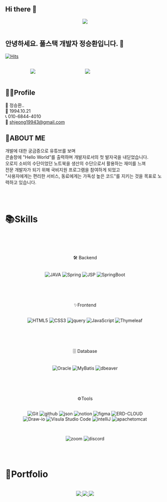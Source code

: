 ## Hi there 👋

<!--
**jeong1994/jeong1994** is a ✨ _special_ ✨ repository because its `README.md` (this file) appears on your GitHub profile.

Here are some ideas to get you started:

- 🔭 I’m currently working on ...
- 🌱 I’m currently learning ...
- 👯 I’m looking to collaborate on ...
- 🤔 I’m looking for help with ...
- 💬 Ask me about ...
- 📫 How to reach me: ...
- 😄 Pronouns: ...
- ⚡ Fun fact: ...
-->
<div align=center>
	<img src="https://capsule-render.vercel.app/api?type=waving&color=auto&height=200&section=header&text=shjeong1994%20Github!&fontSize=80" />	
</div><br>

## 안녕하세요. 풀스택 개발자 정승환입니다. 👋

[![Hits](https://hits.seeyoufarm.com/api/count/incr/badge.svg?url=https%3A%2F%2Fgithub.com%2Fjeong1994&count_bg=%23F6E7CD&title_bg=%23EBD6A2&icon=&icon_color=%23E7E7E7&title=hits&edge_flat=false)](https://hits.seeyoufarm.com)

<br>

<div style="display: flex; justify-content: space-around;" align=center>
<img src="https://github-readme-stats.vercel.app/api?username=jeong1994&show_icons=true">
<img src="https://github-readme-stats.vercel.app/api/top-langs/?username=jeong1994&layout=compact"><br><br>
</div>

## 👨‍🎓Profile
👦 정승환.. <br>
🎂 1994.10.21 <br>
📞 010-6844-4010 <br>
📧 shjeong19943@gmail.com<br>

## 🧐ABOUT ME
개발에 대한 궁금증으로 유튜브를 보며 <br>
콘솔창에 "Hello World"를 출력하며 개발자로서의 첫 발자국을 내딛었습니다.<br>
오로지 소비의 수단이었던 노트북을 생산의 수단으로서 활용하는 재미를 느껴<br>
전문 개발자가 되기 위해 국비지원 프로그램을 참여하게 되었고<br>
"사용자에게는 편리한 서비스, 동료에게는 가독성 높은 코드"를 지키는 것을 목표로 노력하고 있습니다.

<br><br>

# 📚Skills
<br><br><br>
<div align=center>🛠 Backend</div><br>
<div align=center>
	
![JAVA](https://img.shields.io/badge/JAVA-5DACDF.svg?&style=for-the-badge&logo=JAVA&logoColor=white)
![Spring](https://img.shields.io/badge/Spring-6DB33F.svg?&style=for-the-badge&logo=Spring&logoColor=white)
![JSP](https://img.shields.io/badge/JSP-B4CA65.svg?&style=for-the-badge&logo=JSP&logoColor=white)
![SpringBoot](https://img.shields.io/badge/springboot-6DB33F?style=for-the-badge&logo=springboot&logoColor=white)
<!-- ![node.js](https://img.shields.io/badge/node.js-004466.svg?&style=for-the-badge&logo=node.js&logoColor=white) -->

</div>

<br><br><br>
<div align=center>✨Frontend</div><br>
<div align=center>
	
![HTML5](https://img.shields.io/badge/HTML5-E34F26.svg?&style=for-the-badge&logo=HTML5&logoColor=white)
![CSS3](https://img.shields.io/badge/CSS3-1572B6.svg?&style=for-the-badge&logo=CSS3&logoColor=white)
![jquery](https://img.shields.io/badge/jquery-4B4B77.svg?&style=for-the-badge&logo=jquery&logoColor=white)
![JavaScript](https://img.shields.io/badge/JavaScript-004027.svg?&style=for-the-badge&logo=JavaScript&logoColor=white)
![Thymeleaf](https://img.shields.io/badge/Thymeleaf-005F0F?style=for-the-badge&logo=Thymeleaf&logoColor=white)

</div>

<br><br><br>
<div align=center>🗄 Database</div><br>
<div align=center>
	
![Oracle](https://img.shields.io/badge/Oracle-77AA99.svg?&style=for-the-badge&logo=Oracle&logoColor=white)
![MyBatis](https://img.shields.io/badge/MyBatis-4479A1.svg?&style=for-the-badge&logo=MyBatis&logoColor=white)
![dbeaver](https://img.shields.io/badge/dbeaver-382923.svg?&style=for-the-badge&logo=dbeaver&logoColor=white)

</div>

<br><br><br>
<div align=center>⚙Tools</div><br>
<div align=center>
	
![Git](https://img.shields.io/badge/Git-5C5543.svg?&style=for-the-badge&logo=Git&logoColor=white)
![github](https://img.shields.io/badge/github-FB5BC5.svg?&style=for-the-badge&logo=github&logoColor=white)
![json](https://img.shields.io/badge/json-1DB954.svg?&style=for-the-badge&logo=json&logoColor=white)
![notion](https://img.shields.io/badge/notion-466BB0.svg?&style=for-the-badge&logo=notion&logoColor=white)
![figma](https://img.shields.io/badge/figma-007808.svg?&style=for-the-badge&logo=figma&logoColor=white)
![ERD-CLOUD](https://img.shields.io/badge/ERDCLOUD-6965DB.svg?&style=for-the-badge&logo=ERD-CLOUD&logoColor=white)
<br>
![Draw-io](https://img.shields.io/badge/Drawio-D4911E.svg?&style=for-the-badge&logo=Draw-io&logoColor=white)
![Visula Studio Code](https://img.shields.io/badge/VisulaStudioCode-3B66BC.svg?&style=for-the-badge&logo=VisulaStudioCode&logoColor=white)
![intelliJ](https://img.shields.io/badge/intelliJ-0D597F.svg?&style=for-the-badge&logo=intelliJ&logoColor=white)
![apachetomcat](https://img.shields.io/badge/apachetomcat-F8DC75.svg?&style=for-the-badge&logo=apachetomcat-io&logoColor=white)
<!-- ![sourcetree](https://img.shields.io/badge/sourcetree-F79A10.svg?&style=for-the-badge&logo=sourcetree&logoColor=white) -->
<br>

![zoom](https://img.shields.io/badge/zoom-5091CD.svg?&style=for-the-badge&logo=zoom-io&logoColor=white)
![discord](https://img.shields.io/badge/discord-825794.svg?&style=for-the-badge&logo=discord-io&logoColor=white)
</div>
<br><br>

# 🎨Portfolio

<br>
<div align=center>
  	<a href="https://smoggy-butterkase-4bf.notion.site/7618def3330946ceab1c8f649e690aa1?pvs=4">
		<img src="https://img.shields.io/badge/Notion-000000?style=flat&logo=Notion&logoColor=white" />
	</a>
	<a href="https://shjeong1994.tistory.com/">
		<img src="https://img.shields.io/badge/Blog-FF9800?style=flat&logo=Blogger&logoColor=white" />
	</a>
  	<a href="shjeong19943@gmail.com">
		<img src="https://img.shields.io/badge/Mail-30B980?style=flat&logo=Gmail&logoColor=white" />
	</a>
</div>
